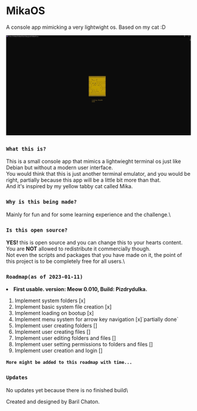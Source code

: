 # MikaOS
A console app mimicking a very lightwight os.
Based on my cat :D

![Alt text](Images/loadingSplash.jpg?raw=true "Title")

### `What this is?`
This is a small console app that mimics a lightwieght terminal os just like Debian but without a modern user interface.\
You would think that this is just another terminal emulator, and you would be right, partially because this app will be a little bit more than that.\
And it's inspired by my yellow tabby cat called Mika.

### `Why is this being made?`
Mainly for fun and for some learning experience and the challenge.\

### `Is this open source?`
<strong>YES!</strong> this is open source and you can change this to your hearts content.\
You are <strong>NOT</strong> allowed to redistribute it commercially though.\
Not even the scripts and packages that you have made on it, the point of this project is to be completely free for all users.\

### `Roadmap(as of 2023-01-11)`
<li><strong>First usable. version: Meow 0.010, Build: Pizdrydulka.</strong></li>
<ol>
  <li>Implement system folders [x]</li>
  <li>Implement basic system file creation [x]</li>
  <li>Implement loading on bootup [x]</li>
  <li>Implement menu system for arrow key navigation [x]`partially done`</li>
  <li>Implement user creating folders []</li>
  <li>Implement user creating files []</li>
  <li>Implement user editing folders and files []</li>
  <li>Implement user setting permissions to folders and files []</li>
  <li>Implement user creation and login []</li>
</ol>

<strong>`More might be added to this roadmap with time...`</strong>

### `Updates`
No updates yet because there is no finished build\\

Created and designed by Baril Chaton.
